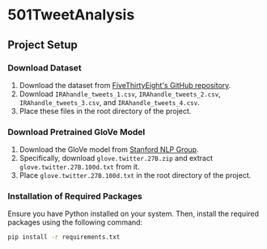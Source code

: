 # 501TweetAnalysis

## Project Setup

### Download Dataset
1. Download the dataset from [FiveThirtyEight's GitHub repository](https://github.com/fivethirtyeight/russian-troll-tweets).
2. Download `IRAhandle_tweets_1.csv`, `IRAhandle_tweets_2.csv`, `IRAhandle_tweets_3.csv`, and `IRAhandle_tweets_4.csv`.
3. Place these files in the root directory of the project.

### Download Pretrained GloVe Model
1. Download the GloVe model from [Stanford NLP Group](https://nlp.stanford.edu/projects/glove/).
2. Specifically, download `glove.twitter.27B.zip` and extract `glove.twitter.27B.100d.txt` from it.
3. Place `glove.twitter.27B.100d.txt` in the root directory of the project.

### Installation of Required Packages
Ensure you have Python installed on your system. Then, install the required packages using the following command:
```bash
pip install -r requirements.txt
